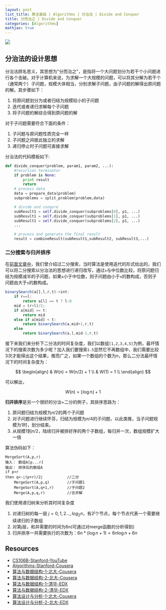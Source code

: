```yaml
---
layout: post
list_title: 算法基础 | Algorithms | 分治法 | Divide and Conquer
title: 分而治之 | Divide and Conquer
categories: [Algorithms]
mathjax: true
---
```


<img class="md-img-center" src="{{site.baseurl}}/assets/images/2015/09/dc-1.png">

## 分治法的设计思想

分治法顾名思义，其思想为"分而治之"，是指将一个大问题划分为若干个小问题进行各个击破。对于计算机来说，为求解一个大规模的问题，可以将其分解为若干个（通常两个）子问题，规模大体相当，分别求解子问题，由子问题的解得出原问题的解。其步骤如下：

1. 将原问题划分为或者归结为规模较小的子问题
2. 迭代或者递归求解每个子问题
3. 将子问题的解综合得到原问题的解

对于子问题需要符合下面的条件：

1. 子问题与原问题性质完全一样
2. 子问题之间彼此独立的求解
3. 递归停止时子问题可直接求解

分治法的代码模板如下:

```python
def divide_conquer(problem, param1, param2, ...):
    #recursion terminator
    if problem is None:
        print result
        return
    # process data
    data = prepare_data(problem)
    subproblems = split_problem(problem,data)

    # divide and conqure
    subResult1 = self.divide_conquer(subproblems[0], p1, ...)
    subResult1 = self.divide_conquer(subproblems[1], p1, ...)
    subResult1 = self.divide_conquer(subproblems[2], p1, ...)
    ...

    # process and generate the final result
    result = combineResult(subResult1,subResult2, subResult3,...)
```

### 二分搜索与归并排序

在[前面文章中]()，我们曾介绍过二分搜索，当时算法是使用迭代的形式给出的，我们可以将二分搜索以分治法的思想进行递归改写，通过`x`与中位数比较，将原问题归结为规模减半的子问题，如果`x`小于中位数，则子问题由小于`x`的数构成，否则子问题由大于`x`的数构成。

```javascript
binarySearch(a[],l,r,t)->int:
    if r==l:
        return a[l] == t ? l:0
    mid = (r+l)/2;
    if a[mid] == t:
        return mid
    else if a[mid] < t:
        return binarySearch(a,mid+1,r,t)
    else
        return binarySearch(a,l,mid-1,r,t)
```

接下来我们来分析下二分法的时间复杂度，我们以数组`[1,2,3,4,5]`为例，最坏情况下的搜索次数为多少呢？加入我们要搜索`1.5`显然它不再数组中，我们需要比较3次才能得出这个结果，推而广之，如果一个数组的个数为$n$，那么二分法最坏情况下的时间复杂度为：

$$
\begin{align}
& W(n) = W(n/2) + 1 \\
& W(1) = 1 \\
\end{align}
$$

可以解出，

$$
W(n) = \lfloor \log{n} \rfloor + 1
$$

**归并排序**是另一个很好的分治+二分的例子，其排序思路为：

1. 原问题归结为规模为$n/2$的两个子问题
2. 对子问题进行继续怀芬，归结为规模为$n/4$的子问题，以此类推，当子问题规模为1时，划分结束。
3. 从规模1到$n/2$，陆续归并被排好序的两个子数组，每归并一次，数组规模扩大一倍

算法伪码如下：

```
MergeSort(A,p,r)
输入： 数组A[p...r]
输出： 排序后的数组A
if p<r
then q<-⌊(p+r)/2⌋           //二分
	MergeSort(A,p,q)        //子问题1
	MergeSort(A,q+1,r)      //子问题2
	Merge(A,p,q,r)          //合并解
 ```
我们使用递归树来分析其时间复杂度

1. 对递归树的每一层 $j=0,1,2...,log_2{n}$，有$2^j$个节点，每个节点代表一个需要继续递归的子数组
2. 对第$j$层，和并需要的时间为$6n$(可通过对merge函数的分析得到)
3. 归并排序一共需要执行的次数为：$6n*(\log{n}+1) = 6n\log{n} + {6n}$


## Resources

- [CS106B-Stanford-YouTube](https://www.youtube.com/watch?v=NcZ2cu7gc-A&list=PLnfg8b9vdpLn9exZweTJx44CII1bYczuk)
- [Algorithms-Stanford-Cousera](https://www.coursera.org/learn/algorithms-divide-conquer/home/welcome)
- [算法与数据结构-1-北大-Cousera](https://www.coursera.org/learn/shuju-jiegou-suanfa/home/welcome)
- [算法与数据结构-2-北大-Cousera](https://www.coursera.org/learn/gaoji-shuju-jiegou/home/welcome)
- [算法与数据结构-1-清华-EDX](https://courses.edx.org/courses/course-v1:TsinghuaX+30240184.1x+3T2017/course/)
- [算法与数据结构-2-清华-EDX](https://courses.edx.org/courses/course-v1:PekingX+04833050X+1T2016/course/)
- [算法设计与分析-1-北大-Cousera](https://www.coursera.org/learn/algorithms/home/welcome)
- [算法设计与分析-2-北大-EDX](https://courses.edx.org/courses/course-v1:PekingX+04833050X+1T2016/course/)